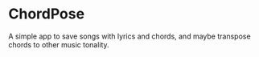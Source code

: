 # ChordPose
A simple app to save songs with lyrics and chords, and maybe transpose chords to other music tonality.
